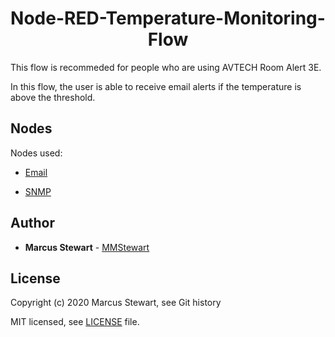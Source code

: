 <h1 align=center> Node-RED-Temperature-Monitoring-Flow </h1>

This flow is recommeded for people who are using AVTECH Room Alert 3E.

In this flow, the user is able to receive email alerts if the temperature is above the threshold.

## Nodes

Nodes used:

* [Email](https://flows.nodered.org/node/node-red-node-email)

* [SNMP](https://flows.nodered.org/node/node-red-node-snmp)

## Author

* **Marcus Stewart** - [MMStewart](https://github.com/mmstewart)

## License

Copyright (c) 2020<!--- -(Future Years) --> Marcus Stewart, see Git history

MIT licensed, see [LICENSE](LICENSE) file.

